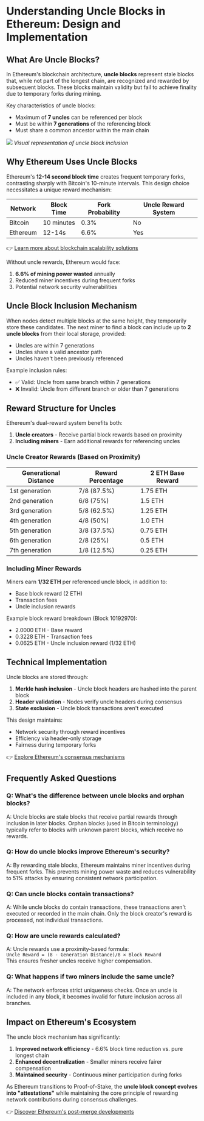 # Understanding Uncle Blocks in Ethereum: Design and Implementation

## What Are Uncle Blocks?

In Ethereum's blockchain architecture, **uncle blocks** represent stale blocks that, while not part of the longest chain, are recognized and rewarded by subsequent blocks. These blocks maintain validity but fail to achieve finality due to temporary forks during mining.

Key characteristics of uncle blocks:
- Maximum of **7 uncles** can be referenced per block
- Must be within **7 generations** of the referencing block
- Must share a common ancestor within the main chain

![](https://via.placeholder.com/600x400?text=Uncle+Block+Diagram) *Visual representation of uncle block inclusion*

## Why Ethereum Uses Uncle Blocks

Ethereum's **12-14 second block time** creates frequent temporary forks, contrasting sharply with Bitcoin's 10-minute intervals. This design choice necessitates a unique reward mechanism:

| Network | Block Time | Fork Probability | Uncle Reward System |
|--------|------------|------------------|---------------------|
| Bitcoin | 10 minutes | 0.3% | No |
| Ethereum | 12-14s | 6.6% | Yes |

👉 [Learn more about blockchain scalability solutions](https://bit.ly/okx-bonus)

Without uncle rewards, Ethereum would face:
1. **6.6% of mining power wasted** annually
2. Reduced miner incentives during frequent forks
3. Potential network security vulnerabilities

## Uncle Block Inclusion Mechanism

When nodes detect multiple blocks at the same height, they temporarily store these candidates. The next miner to find a block can include up to **2 uncle blocks** from their local storage, provided:
- Uncles are within 7 generations
- Uncles share a valid ancestor path
- Uncles haven't been previously referenced

Example inclusion rules:
- ✅ Valid: Uncle from same branch within 7 generations
- ❌ Invalid: Uncle from different branch or older than 7 generations

## Reward Structure for Uncles

Ethereum's dual-reward system benefits both:
1. **Uncle creators** - Receive partial block rewards based on proximity
2. **Including miners** - Earn additional rewards for referencing uncles

### Uncle Creator Rewards (Based on Proximity)

| Generational Distance | Reward Percentage | 2 ETH Base Reward |
|-----------------------|-------------------|-------------------|
| 1st generation        | 7/8 (87.5%)       | 1.75 ETH          |
| 2nd generation        | 6/8 (75%)         | 1.5 ETH           |
| 3rd generation        | 5/8 (62.5%)       | 1.25 ETH          |
| 4th generation        | 4/8 (50%)         | 1.0 ETH           |
| 5th generation        | 3/8 (37.5%)       | 0.75 ETH          |
| 6th generation        | 2/8 (25%)         | 0.5 ETH           |
| 7th generation        | 1/8 (12.5%)       | 0.25 ETH          |

### Including Miner Rewards

Miners earn **1/32 ETH** per referenced uncle block, in addition to:
- Base block reward (2 ETH)
- Transaction fees
- Uncle inclusion rewards

Example block reward breakdown (Block 10192970):
- 2.0000 ETH - Base reward
- 0.3228 ETH - Transaction fees
- 0.0625 ETH - Uncle inclusion reward (1/32 ETH)

## Technical Implementation

Uncle blocks are stored through:
1. **Merkle hash inclusion** - Uncle block headers are hashed into the parent block
2. **Header validation** - Nodes verify uncle headers during consensus
3. **State exclusion** - Uncle block transactions aren't executed

This design maintains:
- Network security through reward incentives
- Efficiency via header-only storage
- Fairness during temporary forks

👉 [Explore Ethereum's consensus mechanisms](https://bit.ly/okx-bonus)

## Frequently Asked Questions

### Q: What's the difference between uncle blocks and orphan blocks?
A: Uncle blocks are stale blocks that receive partial rewards through inclusion in later blocks. Orphan blocks (used in Bitcoin terminology) typically refer to blocks with unknown parent blocks, which receive no rewards.

### Q: How do uncle blocks improve Ethereum's security?
A: By rewarding stale blocks, Ethereum maintains miner incentives during frequent forks. This prevents mining power waste and reduces vulnerability to 51% attacks by ensuring consistent network participation.

### Q: Can uncle blocks contain transactions?
A: While uncle blocks do contain transactions, these transactions aren't executed or recorded in the main chain. Only the block creator's reward is processed, not individual transactions.

### Q: How are uncle rewards calculated?
A: Uncle rewards use a proximity-based formula:  
`Uncle Reward = (8 - Generation Distance)/8 × Block Reward`  
This ensures fresher uncles receive higher compensation.

### Q: What happens if two miners include the same uncle?
A: The network enforces strict uniqueness checks. Once an uncle is included in any block, it becomes invalid for future inclusion across all branches.

## Impact on Ethereum's Ecosystem

The uncle block mechanism has significantly:
1. **Improved network efficiency** - 6.6% block time reduction vs. pure longest chain
2. **Enhanced decentralization** - Smaller miners receive fairer compensation
3. **Maintained security** - Continuous miner participation during forks

As Ethereum transitions to Proof-of-Stake, the **uncle block concept evolves into "attestations"** while maintaining the core principle of rewarding network contributions during consensus challenges.

👉 [Discover Ethereum's post-merge developments](https://bit.ly/okx-bonus)